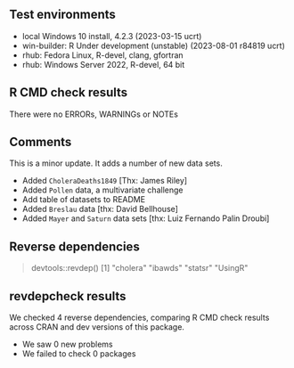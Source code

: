 ## Test environments
* local Windows 10 install, 4.2.3 (2023-03-15 ucrt)
* win-builder: R Under development (unstable) (2023-08-01 r84819 ucrt)
* rhub: Fedora Linux, R-devel, clang, gfortran
* rhub: Windows Server 2022, R-devel, 64 bit

## R CMD check results
There were no ERRORs, WARNINGs or NOTEs 
  
## Comments

This is a minor update.  It adds a number of new data sets.

* Added `CholeraDeaths1849` [Thx: James Riley]
* Added `Pollen` data, a multivariate challenge
* Add table of datasets to README
* Added `Breslau` data [thx: David Bellhouse]
* Added `Mayer` and `Saturn` data sets [thx: Luiz Fernando Palin Droubi]


## Reverse dependencies

> devtools::revdep()
[1] "cholera" "ibawds"  "statsr"  "UsingR" 

## revdepcheck results

We checked 4 reverse dependencies, comparing R CMD check results across CRAN and dev versions of this package.

 * We saw 0 new problems
 * We failed to check 0 packages

